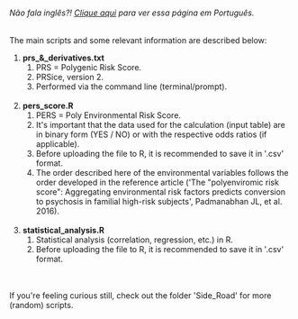 <h6> Não fala inglês?! <a href = "https://github.com/gosvnavarro/The_Path_Masters_Journey/blob/main/main_road/README.md">Clique aqui</a> para ver essa página em Português.</h6>

The main scripts and some relevant information are described below:
<br>
<ol>
    <li><b>prs_&_derivatives.txt</b>
    <ol>
        <li>PRS = Polygenic Risk Score.</li>
        <li>PRSice, version 2.</li>
        <li>Performed via the command line (terminal/prompt).</li>
    </ol>
    </li>
				<br>
    <li><b>pers_score.R</b>
				<ol>
        <li>PERS = Poly Environmental Risk Score.</li>
        <li>It's important that the data used for the calculation (input table) are in binary form (YES / NO) or with the respective odds ratios (if applicable).</li>
        <li>Before uploading the file to R, it is recommended to save it in '.csv' format.</li>
								<li>The order described here of the environmental variables follows the order developed in the reference article ('The "polyenviromic risk score": Aggregating environmental risk factors predicts conversion to psychosis in familial high-risk subjects', Padmanabhan JL, et al. 2016).</li>
    </ol>
				</li>
				<br>
    <li><b>statistical_analysis.R</b>
    <ol>
        <li>Statistical analysis (correlation, regression, etc.) in R.</li>
        <li>Before uploading the file to R, it is recommended to save it in '.csv' format.</li>
    </ol>
    </li>
</ol>
<br>
<br>
If you're feeling curious still, check out the folder 'Side_Road' for more (random) scripts.
